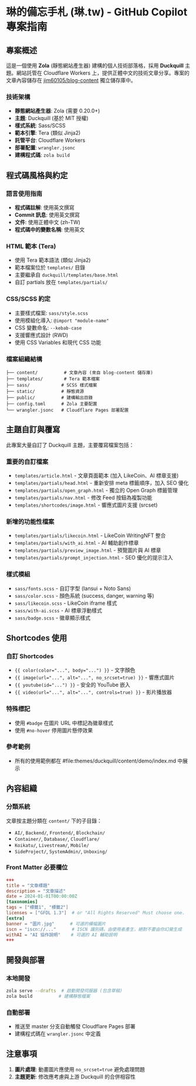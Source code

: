 # 琳的備忘手札 (琳.tw) - GitHub Copilot 專案指南

## 專案概述

這是一個使用 **Zola** (靜態網站產生器) 建構的個人技術部落格，採用 **Duckquill** 主題。網站託管在 Cloudflare Workers 上，提供正體中文的技術文章分享。專案的文章內容儲存在 [jim60105/blog-content](https://github.com/jim60105/blog-content) 獨立儲存庫中。

### 技術架構

- **靜態網站產生器**: Zola (需要 0.20.0+)
- **主題**: Duckquill (基於 MIT 授權)
- **樣式系統**: Sass/SCSS
- **範本引擎**: Tera (類似 Jinja2)
- **託管平台**: Cloudflare Workers
- **部署配置**: `wrangler.jsonc`
- **建構程式碼**: `zola build`

## 程式碼風格與約定

### 語言使用指南

- **程式碼註解**: 使用英文撰寫
- **Commit 訊息**: 使用英文撰寫
- **文件**: 使用正體中文 (zh-TW)
- **程式碼中的變數名稱**: 使用英文

### HTML 範本 (Tera)

- 使用 Tera 範本語法 (類似 Jinja2)
- 範本檔案位於 `templates/` 目錄
- 主要繼承自 `duckquill/templates/base.html`
- 自訂 partials 放在 `templates/partials/`

### CSS/SCSS 約定

- 主要樣式檔案: `sass/style.scss`
- 使用模組化導入: `@import "module-name"`
- CSS 變數命名: `--kebab-case`
- 支援響應式設計 (RWD)
- 使用 CSS Variables 和現代 CSS 功能

### 檔案組織結構

```
├── content/          # 文章內容 (來自 blog-content 儲存庫)
├── templates/        # Tera 範本檔案
├── sass/            # SCSS 樣式檔案
├── static/          # 靜態資源
├── public/          # 建構輸出目錄
├── config.toml      # Zola 主要配置
└── wrangler.jsonc   # Cloudflare Pages 部署配置
```

## 主題自訂與覆寫

此專案大量自訂了 Duckquill 主題，主要覆寫檔案包括：

### 重要的自訂檔案

- `templates/article.html` - 文章頁面範本 (加入 LikeCoin、AI 標章支援)
- `templates/partials/head.html` - 重新安排 meta 標籤順序，加入 SEO 優化
- `templates/partials/open_graph.html` - 獨立的 Open Graph 標籤管理
- `templates/partials/nav.html` - 修改 Feed 按鈕為複製功能
- `templates/shortcodes/image.html` - 響應式圖片支援 (srcset)

### 新增的功能性檔案

- `templates/partials/likecoin.html` - LikeCoin WritingNFT 整合
- `templates/partials/with_ai.html` - AI 輔助創作標章
- `templates/partials/preview_image.html` - 預覽圖片與 AI 標章
- `templates/partials/prompt_injection.html` - SEO 優化的提示注入

### 樣式模組

- `sass/fonts.scss` - 自訂字型 (Iansui + Noto Sans)
- `sass/color.scss` - 顏色系統 (success, danger, warning 等)
- `sass/likecoin.scss` - LikeCoin iframe 樣式
- `sass/with-ai.scss` - AI 標章浮動樣式
- `sass/badge.scss` - 徽章顯示樣式

## Shortcodes 使用

### 自訂 Shortcodes

- `{{ color(color="...", body="...") }}` - 文字顏色
- `{{ image(url="...", alt="...", no_srcset=true) }}` - 響應式圖片
- `{{ youtube(id="...") }}` - 安全的 YouTube 嵌入
- `{{ video(url="...", alt="...", controls=true) }}` - 影片播放器

### 特殊標記

- 使用 `#badge` 在圖片 URL 中標記為徽章樣式
- 使用 `#no-hover` 停用圖片懸停效果

### 參考範例

- 所有的使用範例都在 #file:themes/duckquill/content/demo/index.md 中展示

## 內容組織

### 分類系統

文章按主題分類在 `content/` 下的子目錄：

- `AI/`, `Backend/`, `Frontend/`, `Blockchain/`
- `Container/`, `Database/`, `Cloudflare/`
- `Koikatu/`, `Livestream/`, `Mobile/`
- `SideProject/`, `SystemAdmin/`, `Unboxing/`

### Front Matter 必要欄位

```toml
+++
title = "文章標題"
description = "文章描述"
date = 2024-01-01T00:00:00Z
[taxonomies]
tags = ["標籤1", "標籤2"]
licenses = ["GFDL 1.3"]  # or "All Rights Reserved" Must choose one.
[extra]
banner = "圖片.jpg"      # 可選的橫幅圖片
iscn = "iscn://..."      # ISCN 識別碼，由使用者產生，絕對不要由你幻覺生成
withAI = "AI 協作說明"    # 可選的 AI 輔助說明
+++
```

## 開發與部署

### 本地開發

```bash
zola serve --drafts  # 啟動開發伺服器 (包含草稿)
zola build          # 建構靜態檔案
```

### 自動部署

- 推送至 master 分支自動觸發 Cloudflare Pages 部署
- 建構程式碼在 `wrangler.jsonc` 中定義

## 注意事項

1. **圖片處理**: 動畫圖片應使用 `no_srcset=true` 避免處理問題
2. **主題更新**: 修改應考慮與上游 Duckquill 的合併相容性
